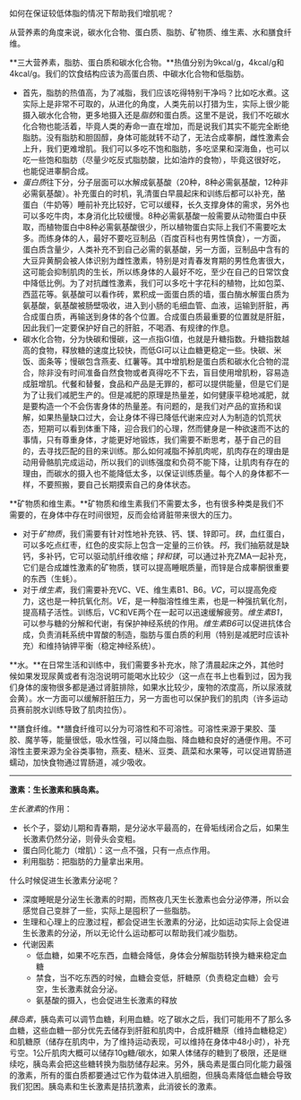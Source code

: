 如何在保证较低体脂的情况下帮助我们增肌呢？

从营养素的角度来说，碳水化合物、蛋白质、脂肪、矿物质、维生素、水和膳食纤维。

**三大营养素，脂肪、蛋白质和碳水化合物。**热值分别为9kcal/g，4kcal/g和4kcal/g。我们的饮食结构应该为高蛋白质、中碳水化合物和低脂肪。

- 首先，脂肪的热值高，为了减脂，我们应该吃得特别干净吗？比如吃水煮。这实际上是非常不可取的，从进化的角度，人类先前以打猎为生，实际上很少能摄入碳水化合物，更多地摄入还是*脂肪*和蛋白质。这里不是说，我们不吃碳水化合物也能活着，毕竟人类的寿命一直在增加，而是说我们其实不能完全断绝脂肪。没有脂肪和胆固醇，身体可能就转不动了，无法合成睾酮，雌性激素会上升，我们更难增肌。我们可以多吃不饱和脂肪，多吃坚果和深海鱼，也可以吃一些饱和脂肪（尽量少吃反式脂肪酸，比如油炸的食物），毕竟这很好吃，也能促进睾酮合成。
- *蛋白质*往下分，分子层面可以水解成氨基酸（20种，8种必需氨基酸，12种非必需氨基酸）。补充蛋白的时机，乳清蛋白早晨起床和训练后都可以补充，酪蛋白（牛奶等）睡前补充比较好，它可以缓释，长久支撑身体的需求，另外也可以多吃牛肉，本身消化比较缓慢。8种必需氨基酸一般需要从动物蛋白中获取，而植物蛋白中8种必需氨基酸很少，所以植物蛋白实际上我们不需要吃太多。而练身体的人，最好不要吃豆制品（百度百科也有男性慎食），一方面，蛋白质含量少，人类补充不到自己必需的氨基酸，另一方面，豆制品中含有的大豆异黄酮会被人体识别为雌性激素，特别是对青春发育期的男性危害很大，这可能会抑制肌肉的生长，所以练身体的人最好不吃，至少在自己的日常饮食中降低比例。为了对抗雌性激素，我们可以多吃十字花科的植物，比如包菜、西蓝花等。氨基酸可以看作砖，累积成一面蛋白质的墙，蛋白酶水解蛋白质为氨基酸，氨基酸被肠壁吸收，进入到小肠的毛细血管、血液，运输到肝脏，再合成蛋白质，再输送到身体的各个位置。合成蛋白质最重要的位置就是肝脏，因此我们一定要保护好自己的肝脏，不喝酒、有规律的作息。
- 碳水化合物，分为快碳和慢碳，这一点指GI值，也就是升糖指数。升糖指数越高的食物，释放糖的速度比较快，而低GI可以让血糖更稳定一些。快碳、米饭、面条等；慢碳包含燕麦、红薯等。其中增肌粉是蛋白质和碳水化合物的混合，除非没有时间准备自然食物或者真得吃不下去，盲目使用增肌粉，容易造成脏增肌。代餐和替餐，食品和产品是无罪的，都可以提供能量，但是它们是为了让我们减肥生产的。但是减肥的原理是热量差，如何健康平稳地减肥，就是要构造一个不会伤害身体的热量差。有问题的，是我们对产品的宣扬和误解，如果热量缺口过大，会让身体不得已降低代谢来应对人为制造的饥荒状态，短期可以看到体重下降，迎合我们的心理，然而健身是一种欲速而不达的事情，只有尊重身体，才能更好地锻炼，我们需要不断思考，基于自己的目的，去寻找匹配的目的来训练。那么如何减脂不掉肌肉呢，肌肉存在的理由是动用骨骼肌完成运动，所以我们的训练强度和负荷不能下降，让肌肉有存在的理由，而碳水的摄入也不能降低太多，以保证训练质量。每个人的身体都不一样，不要照搬，要自己长期摸索自己的身体状态。

**矿物质和维生素。**矿物质和维生素我们不需要太多，也有很多种类是我们不需要的，在身体中存在时间很短，反而会给肾脏带来很大的压力。

- 对于*矿物质*，我们需要有针对性地补充铁、钙、镁、锌即可。*铁*，血红蛋白，可以多吃点红枣，红色的皮实际上包含一定量的三价铁。*钙*，我们抽筋就是缺钙，多补钙，它可以驱动肌纤维收缩；*锌和镁*，可以通过补充ZMA一起补充，它们是合成雄性激素的矿物质，镁可以提高睡眠质量，而锌是合成睾酮很重要的东西（生蚝）。
- 对于*维生素*，我们需要补充VC、VE、维生素B1、B6。*VC*，可以提高免疫力，这也是一种抗氧化剂。*VE*，是一种脂溶性维生素，也是一种强抗氧化剂，提高精子活性。训练后，VC和VE两个在一起可以迅速缓解疲劳。*维生素B1*，可以参与糖的分解和代谢，有保护神经系统的作用。*维生素B6*可以促进抗体合成，负责消耗系统中胃酸的制造，脂肪与蛋白质的利用（特别是减肥时应该补充）和维持钠钾平衡（稳定神经系统）。

**水。**在日常生活和训练中，我们需要多补充水，除了清晨起床之外，其他时候如果发现尿黄或者有泡泡说明可能喝水比较少（这一点在书上也看到过，因为我们身体的废物很多都是通过肾脏排除，如果水比较少，废物的浓度高，所以尿液就会黄）。水一方面可以缓解肝脏压力，另一方面也可以保护我们的肌肉（许多运动员赛前脱水训练导致了肌肉拉伤）。

**膳食纤维。**膳食纤维可以分为可溶性和不可溶性。可溶性来源于果胶、藻胶、魔芋等，能量很低，吸水性强，可以降血脂、降血糖和良好的通便作用。不可溶性主要来源为全谷类事物，燕麦、糙米、豆类、蔬菜和水果等，可以促进胃肠道蠕动，加快食物通过胃肠道，减少吸收。

---

**激素：生长激素和胰岛素。**

*生长激素*的作用：

- 长个子，婴幼儿期和青春期，是分泌水平最高的，在骨垢线闭合之后，如果生长激素仍然分泌，则骨头会变粗。
- 蛋白同化能力（增肌）：这一点不强，只有一点点作用。
- 利用脂肪：把脂肪的力量拿出来用。

什么时候促进生长激素分泌呢？

- 深度睡眠是分泌生长激素的时期，而熬夜几天生长激素也会分泌停滞，所以会感觉自己变胖了一些，实际上是囤积了一些脂肪。
- 生理和心理上的应激过程，都会促进生长激素的分泌，比如运动实际上会促进生长激素的分泌，所以无论什么运动都可以帮助我们减少脂肪。
- 代谢因素
	- 低血糖，如果不吃东西，血糖会降低，身体会分解脂肪转换为糖来稳定血糖
	- 禁食，当不吃东西的时候，血糖会变低，肝糖原（负责稳定血糖）会亏空，生长激素就会分泌。
	- 氨基酸的摄入，也会促进生长激素的释放

*胰岛素*，胰岛素可以调节血糖，利用血糖。吃了碳水之后，我们可能用不了那么多血糖，这些血糖一部分优先去储存到肝脏和肌肉中，合成肝糖原（维持血糖稳定）和肌糖原（储存在肌肉中，为了维持运动表现，可以维持在身体中48小时），补充亏空。1公斤肌肉大概可以储存10g糖/碳水，如果人体储存的糖到了极限，还是继续吃，胰岛素会把这些糖转换为脂肪储存起来。另外，胰岛素是蛋白同化能力最强的激素，所有的蛋白质都要通过它作为载体进入肌细胞，但胰岛素降低血糖会导致我们犯困。胰岛素和生长激素是拮抗激素，此消彼长的激素。
